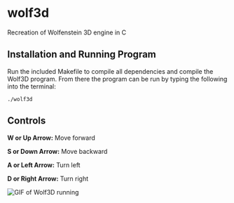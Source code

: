 # wolf3d
Recreation of Wolfenstein 3D engine in C

## Installation and Running Program
Run the included Makefile to compile all dependencies and compile the Wolf3D program.
From there the program can be run by typing the following into the terminal:
```
./wolf3d
```

## Controls
__W or Up Arrow:__ Move forward

__S or Down Arrow:__ Move backward

__A or Left Arrow:__ Turn left

__D or Right Arrow:__ Turn right

![GIF of Wolf3D running](https://media.giphy.com/media/26Ff4OguPao4BqBmo/giphy.gif)
